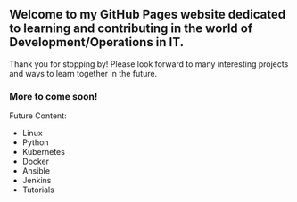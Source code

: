 ## Welcome to my GitHub Pages website dedicated to learning and contributing in the world of Development/Operations in IT.

Thank you for stopping by!  Please look forward to many interesting projects and ways to learn together in the future.

### More to come soon!

Future Content:
- Linux
- Python
- Kubernetes
- Docker
- Ansible
- Jenkins
- Tutorials
